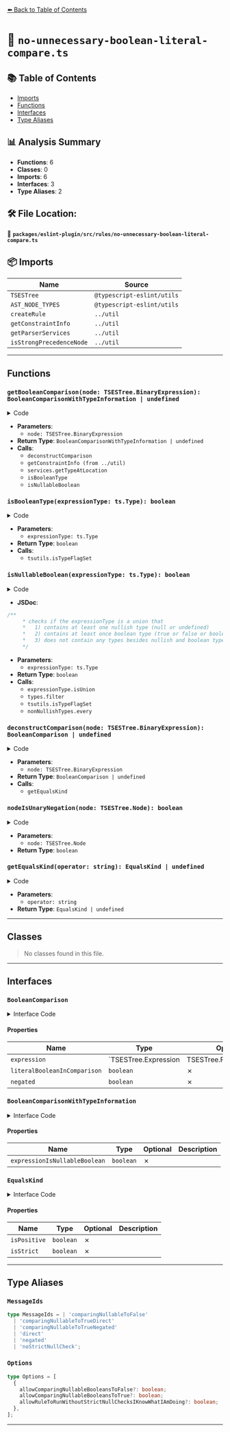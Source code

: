 [⬅️ Back to Table of Contents](../../../../index.md)

# 📄 `no-unnecessary-boolean-literal-compare.ts`

## 📚 Table of Contents

- [Imports](#imports)
- [Functions](#functions)
- [Interfaces](#interfaces)
- [Type Aliases](#type-aliases)

## 📊 Analysis Summary

- **Functions**: 6
- **Classes**: 0
- **Imports**: 6
- **Interfaces**: 3
- **Type Aliases**: 2

## 🛠️ File Location:
📂 **`packages/eslint-plugin/src/rules/no-unnecessary-boolean-literal-compare.ts`**

## 📦 Imports

| Name | Source |
|------|--------|
| `TSESTree` | `@typescript-eslint/utils` |
| `AST_NODE_TYPES` | `@typescript-eslint/utils` |
| `createRule` | `../util` |
| `getConstraintInfo` | `../util` |
| `getParserServices` | `../util` |
| `isStrongPrecedenceNode` | `../util` |


---

## Functions

### `getBooleanComparison(node: TSESTree.BinaryExpression): BooleanComparisonWithTypeInformation | undefined`

<details><summary>Code</summary>

```ts
function getBooleanComparison(
      node: TSESTree.BinaryExpression,
    ): BooleanComparisonWithTypeInformation | undefined {
      const comparison = deconstructComparison(node);
      if (!comparison) {
        return undefined;
      }

      const { constraintType, isTypeParameter } = getConstraintInfo(
        checker,
        services.getTypeAtLocation(comparison.expression),
      );

      if (isTypeParameter && constraintType == null) {
        return undefined;
      }

      if (isBooleanType(constraintType)) {
        return {
          ...comparison,
          expressionIsNullableBoolean: false,
        };
      }

      if (isNullableBoolean(constraintType)) {
        return {
          ...comparison,
          expressionIsNullableBoolean: true,
        };
      }

      return undefined;
    }
```
</details>

- **Parameters**:
  - `node: TSESTree.BinaryExpression`
- **Return Type**: `BooleanComparisonWithTypeInformation | undefined`
- **Calls**:
  - `deconstructComparison`
  - `getConstraintInfo (from ../util)`
  - `services.getTypeAtLocation`
  - `isBooleanType`
  - `isNullableBoolean`
### `isBooleanType(expressionType: ts.Type): boolean`

<details><summary>Code</summary>

```ts
function isBooleanType(expressionType: ts.Type): boolean {
      return tsutils.isTypeFlagSet(
        expressionType,
        ts.TypeFlags.Boolean | ts.TypeFlags.BooleanLiteral,
      );
    }
```
</details>

- **Parameters**:
  - `expressionType: ts.Type`
- **Return Type**: `boolean`
- **Calls**:
  - `tsutils.isTypeFlagSet`
### `isNullableBoolean(expressionType: ts.Type): boolean`

<details><summary>Code</summary>

```ts
function isNullableBoolean(expressionType: ts.Type): boolean {
      if (!expressionType.isUnion()) {
        return false;
      }

      const { types } = expressionType;

      const nonNullishTypes = types.filter(
        type =>
          !tsutils.isTypeFlagSet(
            type,
            ts.TypeFlags.Undefined | ts.TypeFlags.Null,
          ),
      );

      const hasNonNullishType = nonNullishTypes.length > 0;
      if (!hasNonNullishType) {
        return false;
      }

      const hasNullableType = nonNullishTypes.length < types.length;
      if (!hasNullableType) {
        return false;
      }

      const allNonNullishTypesAreBoolean = nonNullishTypes.every(isBooleanType);
      if (!allNonNullishTypesAreBoolean) {
        return false;
      }

      return true;
    }
```
</details>

- **JSDoc**:
```ts
/**
     * checks if the expressionType is a union that
     *   1) contains at least one nullish type (null or undefined)
     *   2) contains at least once boolean type (true or false or boolean)
     *   3) does not contain any types besides nullish and boolean types
     */
```

- **Parameters**:
  - `expressionType: ts.Type`
- **Return Type**: `boolean`
- **Calls**:
  - `expressionType.isUnion`
  - `types.filter`
  - `tsutils.isTypeFlagSet`
  - `nonNullishTypes.every`
### `deconstructComparison(node: TSESTree.BinaryExpression): BooleanComparison | undefined`

<details><summary>Code</summary>

```ts
function deconstructComparison(
      node: TSESTree.BinaryExpression,
    ): BooleanComparison | undefined {
      const comparisonType = getEqualsKind(node.operator);
      if (!comparisonType) {
        return undefined;
      }

      for (const [against, expression] of [
        [node.right, node.left],
        [node.left, node.right],
      ]) {
        if (
          against.type !== AST_NODE_TYPES.Literal ||
          typeof against.value !== 'boolean'
        ) {
          continue;
        }

        const { value: literalBooleanInComparison } = against;
        const negated = !comparisonType.isPositive;

        return {
          expression,
          literalBooleanInComparison,
          negated,
        };
      }

      return undefined;
    }
```
</details>

- **Parameters**:
  - `node: TSESTree.BinaryExpression`
- **Return Type**: `BooleanComparison | undefined`
- **Calls**:
  - `getEqualsKind`
### `nodeIsUnaryNegation(node: TSESTree.Node): boolean`

<details><summary>Code</summary>

```ts
function nodeIsUnaryNegation(node: TSESTree.Node): boolean {
      return (
        node.type === AST_NODE_TYPES.UnaryExpression &&
        node.prefix &&
        node.operator === '!'
      );
    }
```
</details>

- **Parameters**:
  - `node: TSESTree.Node`
- **Return Type**: `boolean`
### `getEqualsKind(operator: string): EqualsKind | undefined`

<details><summary>Code</summary>

```ts
function getEqualsKind(operator: string): EqualsKind | undefined {
  switch (operator) {
    case '!=':
      return {
        isPositive: false,
        isStrict: false,
      };

    case '!==':
      return {
        isPositive: false,
        isStrict: true,
      };

    case '==':
      return {
        isPositive: true,
        isStrict: false,
      };

    case '===':
      return {
        isPositive: true,
        isStrict: true,
      };

    default:
      return undefined;
  }
}
```
</details>

- **Parameters**:
  - `operator: string`
- **Return Type**: `EqualsKind | undefined`

---

## Classes

> No classes found in this file.


---

## Interfaces

### `BooleanComparison`

<details><summary>Interface Code</summary>

```ts
interface BooleanComparison {
  expression: TSESTree.Expression | TSESTree.PrivateIdentifier;
  literalBooleanInComparison: boolean;
  negated: boolean;
}
```
</details>

#### Properties

| Name | Type | Optional | Description |
|------|------|----------|-------------|
| `expression` | `TSESTree.Expression | TSESTree.PrivateIdentifier` | ✗ |  |
| `literalBooleanInComparison` | `boolean` | ✗ |  |
| `negated` | `boolean` | ✗ |  |

### `BooleanComparisonWithTypeInformation`

<details><summary>Interface Code</summary>

```ts
interface BooleanComparisonWithTypeInformation extends BooleanComparison {
  expressionIsNullableBoolean: boolean;
}
```
</details>

#### Properties

| Name | Type | Optional | Description |
|------|------|----------|-------------|
| `expressionIsNullableBoolean` | `boolean` | ✗ |  |

### `EqualsKind`

<details><summary>Interface Code</summary>

```ts
interface EqualsKind {
  isPositive: boolean;
  isStrict: boolean;
}
```
</details>

#### Properties

| Name | Type | Optional | Description |
|------|------|----------|-------------|
| `isPositive` | `boolean` | ✗ |  |
| `isStrict` | `boolean` | ✗ |  |


---

## Type Aliases

### `MessageIds`

```ts
type MessageIds = | 'comparingNullableToFalse'
  | 'comparingNullableToTrueDirect'
  | 'comparingNullableToTrueNegated'
  | 'direct'
  | 'negated'
  | 'noStrictNullCheck';
```

### `Options`

```ts
type Options = [
  {
    allowComparingNullableBooleansToFalse?: boolean;
    allowComparingNullableBooleansToTrue?: boolean;
    allowRuleToRunWithoutStrictNullChecksIKnowWhatIAmDoing?: boolean;
  },
];
```


---